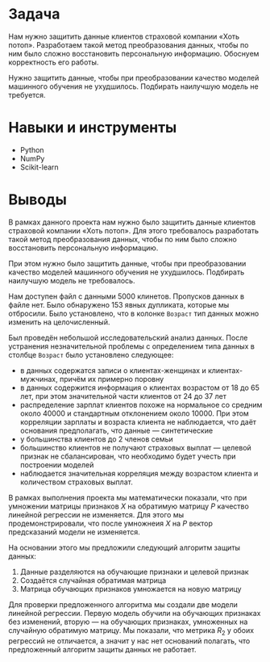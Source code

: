 # Задача

Нам нужно защитить данные клиентов страховой компании «Хоть потоп». Разработаем такой метод преобразования данных, чтобы по ним было сложно восстановить персональную информацию. Обоснуем корректность его работы.

Нужно защитить данные, чтобы при преобразовании качество моделей машинного обучения не ухудшилось. Подбирать наилучшую модель не требуется.

# Навыки и инструменты

- Python
- NumPy
- Scikit-learn

# Выводы

В рамках данного проекта нам нужно было защитить данные клиентов страховой компании «Хоть потоп». Для этого требовалось разработать такой метод преобразования данных, чтобы по ним было сложно восстановить персональную информацию.

При этом нужно было защитить данные, чтобы при преобразовании качество моделей машинного обучения не ухудшилось. Подбирать наилучшую модель не требовалось.

Нам доступен файл с данными 5000 клинетов. Пропусков данных в файле нет. Было обнаружено 153 явных дупликата, которые мы отбросили. Было установлено, что в колонке `Возраст` тип данных можно изменить на целочисленный.

Был проведён небольшой исследовательский анализ данных. После устранения незначительной проблемы с определением типа данных в столбце `Возраст` было установлено следующее:
* в данных содержатся записи о клиентах-женщинах и клиентах-мужчинах, причём их примерно поровну
* в данных содержится информация о клиентах возрастом от 18 до 65 лет, при этом значительной части клиентов от 24 до 37 лет
* распределение зарплат клиентов похоже на нормальное со средним около 40000 и стандартным отклонением около 10000. При этом корреляции зарплаты и возраста клиента не наблюдается, что даёт основания предполагать, что данные — синтетические
* у большинства клиентов до 2 членов семьи
* большинство клиентов не получают страховых выплат — целевой признак не сбалансирован, что необходимо будет учесть при построении моделей
* наблюдается значительная корреляция между возрастом клиента и количеством страховых выплат.

В рамках выполнения проекта мы математически показали, что при умножении матрицы признаков $X$ на обратимую матрицу $P$ качество линейной регрессии не изменяется. Для этого мы продемонстрировали, что после умножнеия $X$ на $P$ вектор предсказаний модели не изменяется. 

На основании этого мы предложили следующий алгоритм защиты данных:
1.   Данные разделяются на обучающие признаки и целевой признак
2.   Создаётся случайная обратимая матрица
3.   Матрица обучающих признаков умножается на новую матрицу

Для проверки предложенного алгоритма мы создали две модели линейной регрессии. Первую модель обучили на обучающих признаках без изменений, вторую — на обучающих признаках, умноженных на случайную обратимую матрицу. Мы показали, что метрика $R_2$ у обоих регрессий не отличается, а значит у нас нет оснований полагать, что предложенный алгоритм защиты данных не работает.

